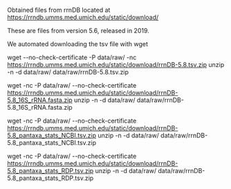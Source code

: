 Obtained files from rrnDB located at
https://rrndb.umms.med.umich.edu/static/download/

These are files from version 5.6, released in 2019.

We automated downloading the tsv file with wget

wget --no-check-certificate -P data/raw/ -nc 
https://rrndb.umms.med.umich.edu/static/download/rrnDB-5.8.tsv.zip
unzip -n -d data/raw/ data/raw/rrnDB-5.8.tsv.zip

wget -nc -P data/raw/ --no-check-certificate 
https://rrndb.umms.med.umich.edu/static/download/rrnDB-5.8_16S_rRNA.fasta.zip
unzip -n -d data/raw/ data/raw/rrnDB-5.8_16S_rRNA.fasta.zip

wget -nc -P data/raw/ --no-check-certificate 
https://rrndb.umms.med.umich.edu/static/download/rrnDB-5.8_pantaxa_stats_NCBI.tsv.zip
unzip -n -d data/raw/ data/raw/rrnDB-5.8_pantaxa_stats_NCBI.tsv.zip


wget -nc -P data/raw/ --no-check-certificate 
https://rrndb.umms.med.umich.edu/static/download/rrnDB-5.8_pantaxa_stats_RDP.tsv.zip
unzip -n -d data/raw/ data/raw/rrnDB-5.8_pantaxa_stats_RDP.tsv.zip


